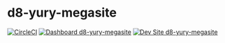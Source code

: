 # d8-yury-megasite

[![CircleCI](https://circleci.com/gh/yuri-pochepko/d8-yury-megasite.svg?style=shield)](https://circleci.com/gh/yuri-pochepko/d8-yury-megasite)
[![Dashboard d8-yury-megasite](https://img.shields.io/badge/dashboard-d8_yury_megasite-yellow.svg)](https://dashboard.pantheon.io/sites/59a46bf1-e419-4818-a948-6b8f4abe7002#dev/code)
[![Dev Site d8-yury-megasite](https://img.shields.io/badge/site-d8_yury_megasite-blue.svg)](http://dev-d8-yury-megasite.pantheonsite.io/)